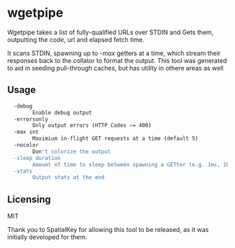 # wgetpipe
Wgetpipe takes a list of fully-qualified URLs over STDIN and Gets them, outputting the code, url and elapsed fetch time. 

It scans STDIN, spawning up to _-max_ getters at a time, which stream their responses back to the collator to format the output. This tool was generated to aid in seeding pull-through caches, but has utility in othere areas as well

## Usage

```BASH
  -debug
    	Enable debug output
  -errorsonly
    	Only output errors (HTTP Codes >= 400)
  -max int
    	Maximium in-flight GET requests at a time (default 5)
  -nocolor
    	Don't colorize the output
  -sleep duration
    	Amount of time to sleep between spawning a GETter (e.g. 1ms, 10s)
  -stats
    	Output stats at the end
```

## Licensing

MIT

Thank you to SpatialKey for allowing this tool to be released, as it was initially developed for them.

